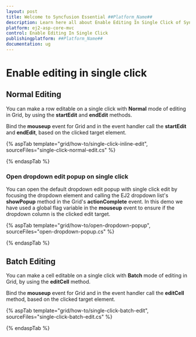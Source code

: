 ```yaml
---
layout: post
title: Welcome to Syncfusion Essential ##Platform_Name##
description: Learn here all about Enable Editing In Single Click of Syncfusion Essential ##Platform_Name## widgets based on HTML5 and jQuery.
platform: ej2-asp-core-mvc
control: Enable Editing In Single Click
publishingplatform: ##Platform_Name##
documentation: ug
---
```



# Enable editing in single click

## Normal Editing

You can make a row editable on a single click with **Normal** mode of editing in Grid, by using the **startEdit** and **endEdit** methods.

Bind the **mouseup** event for Grid and in the event handler call the **startEdit** and **endEdit**, based on the clicked target element.

{% aspTab template="grid/how-to/single-click-inline-edit", sourceFiles="single-click-normal-edit.cs" %}

{% endaspTab %}

### Open dropdown edit popup on single click

You can open the default dropdown edit popup with single click edit by focusing the dropdown element and calling the EJ2 dropdown list's **showPopup** method in the Grid's **actionComplete** event. In this demo we have used a global flag variable in the **mouseup** event to ensure if the dropdown column is the clicked edit target.

{% aspTab template="grid/how-to/open-dropdown-popup", sourceFiles="open-dropdown-popup.cs" %}

{% endaspTab %}

## Batch Editing

You can make a cell editable on a single click with **Batch** mode of editing in Grid, by using the **editCell** method.

Bind the **mouseup** event for Grid and in the event handler call the **editCell** method, based on the clicked target element.

{% aspTab template="grid/how-to/single-click-batch-edit", sourceFiles="single-click-batch-edit.cs" %}

{% endaspTab %}
